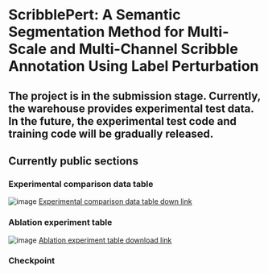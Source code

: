 ScribblePert: A Semantic Segmentation Method for Multi-Scale and Multi-Channel Scribble Annotation Using Label Perturbation
=

## The project is in the submission stage. Currently, the warehouse provides experimental test data. In the future, the experimental test code and training code will be gradually released.


## Currently public sections

### Experimental comparison data table
![image](https://github.com/your-xunzong/ScribblePert/blob/main/img/table.png)
[Experimental comparison data table down link](https://github.com/your-xunzong/ScribblePert/blob/main/Experimental%20comparison%20data%20table.xlsx)

### Ablation experiment table
![image](https://github.com/your-xunzong/ScribblePert/blob/main/img/ablation.png)
[Ablation experiment table download link](https://github.com/your-xunzong/ScribblePert/blob/main/Ablation%20experiment%20table.xlsx)
### Checkpoint

